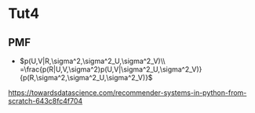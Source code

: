 # Tut4

## PMF

+ $p(U,V|R,\sigma^2,\sigma^2_U,\sigma^2_V)\\
=\frac{p(R|U,V,\sigma^2)p(U,V|\sigma^2_U,\sigma^2_V)}{p(R,\sigma^2,\sigma^2_U,\sigma^2_V)}$


https://towardsdatascience.com/recommender-systems-in-python-from-scratch-643c8fc4f704
